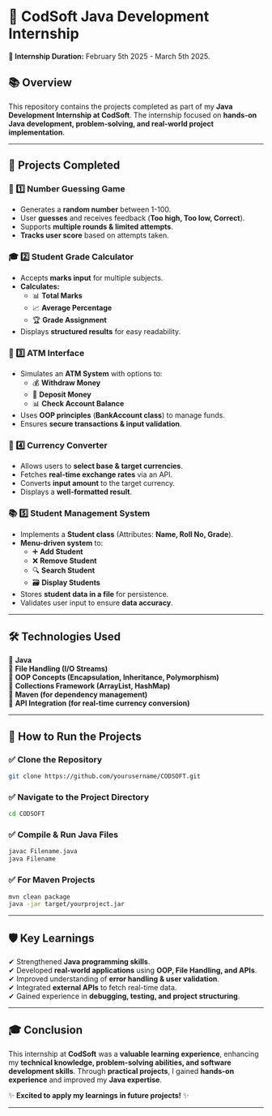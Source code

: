 # 🚀 CodSoft Java Development Internship
**📅 Internship Duration:** February 5th 2025 - March 5th 2025. 

## 📚 Overview  
This repository contains the projects completed as part of my **Java Development Internship at CodSoft**. The internship focused on **hands-on Java development, problem-solving, and real-world project implementation**.  

---  

## 💂 Projects Completed  

### 🔢 1️⃣ Number Guessing Game  
- Generates a **random number** between 1-100.  
- User **guesses** and receives feedback (**Too high, Too low, Correct**).  
- Supports **multiple rounds & limited attempts**.  
- **Tracks user score** based on attempts taken.  

### 🎓 2️⃣ Student Grade Calculator  
- Accepts **marks input** for multiple subjects.  
- **Calculates:**  
  - 📊 **Total Marks**  
  - 📈 **Average Percentage**  
  - 🏆 **Grade Assignment**  
- Displays **structured results** for easy readability.  

### 🏧 3️⃣ ATM Interface  
- Simulates an **ATM System** with options to:  
  - 💰 **Withdraw Money**  
  - 🏦 **Deposit Money**  
  - 📊 **Check Account Balance**  
- Uses **OOP principles** (**BankAccount class**) to manage funds.  
- Ensures **secure transactions & input validation**.  

### 💱 4️⃣ Currency Converter  
- Allows users to **select base & target currencies**.  
- Fetches **real-time exchange rates** via an API.  
- Converts **input amount** to the target currency.  
- Displays a **well-formatted result**.  

### 📚 5️⃣ Student Management System  
- Implements a **Student class** (Attributes: **Name, Roll No, Grade**).  
- **Menu-driven system** to:  
  - ➕ **Add Student**  
  - ❌ **Remove Student**  
  - 🔍 **Search Student**  
  - 🗃 **Display Students**  
- Stores **student data in a file** for persistence.  
- Validates user input to ensure **data accuracy**.  

---  

## 🛠 Technologies Used  
🔹 **Java**  
🔹 **File Handling (I/O Streams)**  
🔹 **OOP Concepts (Encapsulation, Inheritance, Polymorphism)**  
🔹 **Collections Framework (ArrayList, HashMap)**  
🔹 **Maven (for dependency management)**  
🔹 **API Integration (for real-time currency conversion)**  

---  

## 🚀 How to Run the Projects  

### ✅ Clone the Repository  
```sh  
git clone https://github.com/yourusername/CODSOFT.git  
```  
### ✅ Navigate to the Project Directory  
```sh  
cd CODSOFT  
```  
### ✅ Compile & Run Java Files  
```sh  
javac Filename.java  
java Filename  
```  
### ✅ For Maven Projects  
```sh  
mvn clean package  
java -jar target/yourproject.jar  
```  

---  

## 🛡 Key Learnings  
✔ Strengthened **Java programming skills**.  
✔ Developed **real-world applications** using **OOP, File Handling, and APIs**.  
✔ Improved understanding of **error handling & user validation**.  
✔ Integrated **external APIs** to fetch real-time data.  
✔ Gained experience in **debugging, testing, and project structuring**.  

---  

## 🎓 Conclusion  
This internship at **CodSoft** was a **valuable learning experience**, enhancing my **technical knowledge, problem-solving abilities, and software development skills**. Through **practical projects**, I gained **hands-on experience** and improved my **Java expertise**.  

✨ **Excited to apply my learnings in future projects!** ✨  

---  



